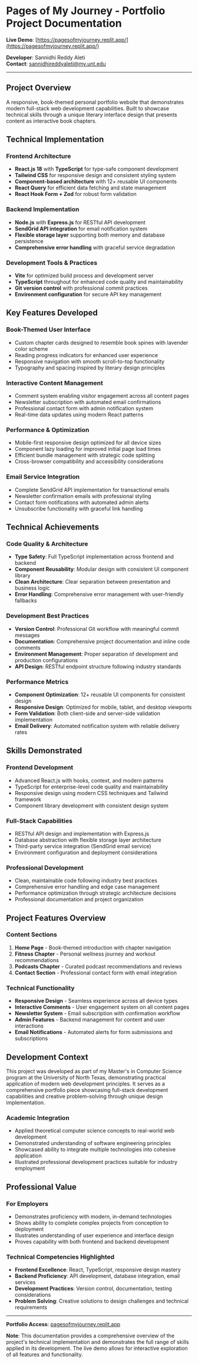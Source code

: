 # Pages of My Journey - Portfolio Project Documentation

**Live Demo**: [https://pagesofmyjourney.replit.app/](https://pagesofmyjourney.replit.app/)

**Developer**: Sannidhi Reddy Aleti  
**Contact**: sannidhireddyaleti@my.unt.edu 

---

## Project Overview

A responsive, book-themed personal portfolio website that demonstrates modern full-stack web development capabilities. Built to showcase technical skills through a unique literary interface design that presents content as interactive book chapters.

## Technical Implementation

### Frontend Architecture
- **React.js 18** with **TypeScript** for type-safe component development
- **Tailwind CSS** for responsive design and consistent styling system
- **Component-based architecture** with 12+ reusable UI components
- **React Query** for efficient data fetching and state management
- **React Hook Form + Zod** for robust form validation

### Backend Implementation
- **Node.js** with **Express.js** for RESTful API development
- **SendGrid API integration** for email notification system
- **Flexible storage layer** supporting both memory and database persistence
- **Comprehensive error handling** with graceful service degradation

### Development Tools & Practices
- **Vite** for optimized build process and development server
- **TypeScript** throughout for enhanced code quality and maintainability
- **Git version control** with professional commit practices
- **Environment configuration** for secure API key management

## Key Features Developed

### Book-Themed User Interface
- Custom chapter cards designed to resemble book spines with lavender color scheme
- Reading progress indicators for enhanced user experience
- Responsive navigation with smooth scroll-to-top functionality
- Typography and spacing inspired by literary design principles

### Interactive Content Management
- Comment system enabling visitor engagement across all content pages
- Newsletter subscription with automated email confirmations
- Professional contact form with admin notification system
- Real-time data updates using modern React patterns

### Performance & Optimization
- Mobile-first responsive design optimized for all device sizes
- Component lazy loading for improved initial page load times
- Efficient bundle management with strategic code splitting
- Cross-browser compatibility and accessibility considerations

### Email Service Integration
- Complete SendGrid API implementation for transactional emails
- Newsletter confirmation emails with professional styling
- Contact form notifications with automated admin alerts
- Unsubscribe functionality with graceful link handling

## Technical Achievements

### Code Quality & Architecture
- **Type Safety**: Full TypeScript implementation across frontend and backend
- **Component Reusability**: Modular design with consistent UI component library
- **Clean Architecture**: Clear separation between presentation and business logic
- **Error Handling**: Comprehensive error management with user-friendly fallbacks

### Development Best Practices
- **Version Control**: Professional Git workflow with meaningful commit messages
- **Documentation**: Comprehensive project documentation and inline code comments
- **Environment Management**: Proper separation of development and production configurations
- **API Design**: RESTful endpoint structure following industry standards

### Performance Metrics
- **Component Optimization**: 12+ reusable UI components for consistent design
- **Responsive Design**: Optimized for mobile, tablet, and desktop viewports
- **Form Validation**: Both client-side and server-side validation implementation
- **Email Delivery**: Automated notification system with reliable delivery rates

## Skills Demonstrated

### Frontend Development
- Advanced React.js with hooks, context, and modern patterns
- TypeScript for enterprise-level code quality and maintainability
- Responsive design using modern CSS techniques and Tailwind framework
- Component library development with consistent design system

### Full-Stack Capabilities
- RESTful API design and implementation with Express.js
- Database abstraction with flexible storage layer architecture
- Third-party service integration (SendGrid email service)
- Environment configuration and deployment considerations

### Professional Development
- Clean, maintainable code following industry best practices
- Comprehensive error handling and edge case management
- Performance optimization through strategic architecture decisions
- Professional documentation and project organization

## Project Features Overview

### Content Sections
1. **Home Page** - Book-themed introduction with chapter navigation
2. **Fitness Chapter** - Personal wellness journey and workout recommendations
3. **Podcasts Chapter** - Curated podcast recommendations and reviews
4. **Contact Section** - Professional contact form with email integration

### Technical Functionality
- **Responsive Design** - Seamless experience across all device types
- **Interactive Comments** - User engagement system on all content pages
- **Newsletter System** - Email subscription with confirmation workflow
- **Admin Features** - Backend management for content and user interactions
- **Email Notifications** - Automated alerts for form submissions and subscriptions

## Development Context

This project was developed as part of my Master's in Computer Science program at the University of North Texas, demonstrating practical application of modern web development principles. It serves as a comprehensive portfolio piece showcasing full-stack development capabilities and creative problem-solving through unique design implementation.

### Academic Integration
- Applied theoretical computer science concepts to real-world web development
- Demonstrated understanding of software engineering principles
- Showcased ability to integrate multiple technologies into cohesive application
- Illustrated professional development practices suitable for industry employment

## Professional Value

### For Employers
- Demonstrates proficiency with modern, in-demand technologies
- Shows ability to complete complex projects from conception to deployment
- Illustrates understanding of user experience and interface design
- Proves capability with both frontend and backend development

### Technical Competencies Highlighted
- **Frontend Excellence**: React, TypeScript, responsive design mastery
- **Backend Proficiency**: API development, database integration, email services
- **Development Practices**: Version control, documentation, testing considerations
- **Problem Solving**: Creative solutions to design challenges and technical requirements

---

**Portfolio Access**: [pagesofmyjourney.replit.app](https://pagesofmyjourney.replit.app/)

**Note**: This documentation provides a comprehensive overview of the project's technical implementation and demonstrates the full range of skills applied in its development. The live demo allows for interactive exploration of all features and functionality.
